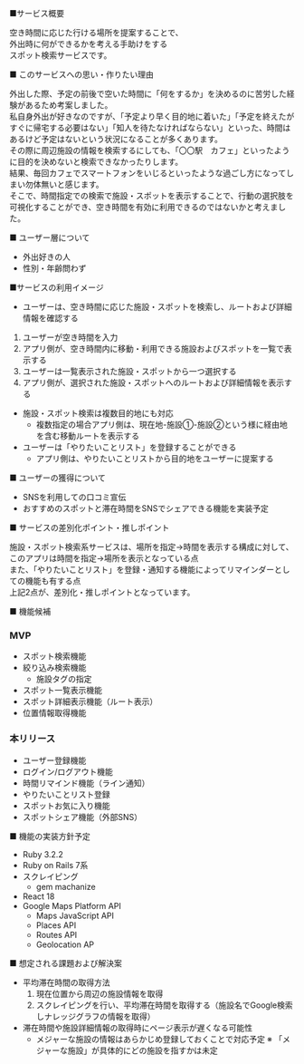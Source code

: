 ■サービス概要

空き時間に応じた行ける場所を提案することで、 <br>
外出時に何ができるかを考える手助けをする　<br>
スポット検索サービスです。 <br>

■ このサービスへの思い・作りたい理由

外出した際、予定の前後で空いた時間に「何をするか」を決めるのに苦労した経験があるため考案しました。 <br>
私自身外出が好きなのですが、「予定より早く目的地に着いた」「予定を終えたがすぐに帰宅する必要はない」「知人を待たなければならない」といった、時間はあるけど予定はないという状況になることが多くあります。 <br>
その際に周辺施設の情報を検索するにしても、「〇〇駅　カフェ」といったように目的を決めないと検索できなかったりします。 <br>
結果、毎回カフェでスマートフォンをいじるといったような過ごし方になってしまい勿体無いと感じます。 <br>
そこで、時間指定での検索で施設・スポットを表示することで、行動の選択肢を可視化することができ、空き時間を有効に利用できるのではないかと考えました。 <br>

■ ユーザー層について

- 外出好きの人
- 性別・年齢問わず

■サービスの利用イメージ

- ユーザーは、空き時間に応じた施設・スポットを検索し、ルートおよび詳細情報を確認する
1. ユーザーが空き時間を入力
2. アプリ側が、空き時間内に移動・利用できる施設およびスポットを一覧で表示する
3. ユーザーは一覧表示された施設・スポットから一つ選択する
4. アプリ側が、選択された施設・スポットへのルートおよび詳細情報を表示する

- 施設・スポット検索は複数目的地にも対応
    - 複数指定の場合アプリ側は、現在地-施設①-施設②という様に経由地を含む移動ルートを表示する
- ユーザーは「やりたいことリスト」を登録することができる
    - アプリ側は、やりたいことリストから目的地をユーザーに提案する

■ ユーザーの獲得について

- SNSを利用しての口コミ宣伝
- おすすめのスポットと滞在時間をSNSでシェアできる機能を実装予定

■ サービスの差別化ポイント・推しポイント

施設・スポット検索系サービスは、場所を指定→時間を表示する構成に対して、このアプリは時間を指定→場所を表示となっている点 <br>
また、「やりたいことリスト」を登録・通知する機能によってリマインダーとしての機能も有する点 <br>
上記2点が、差別化・推しポイントとなっています。 <br>

■ 機能候補

### MVP

- スポット検索機能
- 絞り込み検索機能
    - 施設タグの指定
- スポット一覧表示機能
- スポット詳細表示機能（ルート表示）
- 位置情報取得機能

### 本リリース

- ユーザー登録機能
- ログイン/ログアウト機能
- 時間リマインド機能（ライン通知）
- やりたいことリスト登録
- スポットお気に入り機能
- スポットシェア機能（外部SNS）

■ 機能の実装方針予定

- Ruby 3.2.2
- Ruby on Rails 7系
- スクレイピング
  - gem machanize 
- React 18
- Google Maps Platform API
    - Maps JavaScript API
    - Places API
    - Routes API
    - Geolocation AP

■ 想定される課題および解決案
- 平均滞在時間の取得方法
    1. 現在位置から周辺の施設情報を取得
    2. スクレイピングを行い、平均滞在時間を取得する（施設名でGoogle検索しナレッジグラフの情報を取得）
- 滞在時間や施設詳細情報の取得時にページ表示が遅くなる可能性
    - メジャーな施設の情報はあらかじめ登録しておくことで対応予定
      ※ 「メジャーな施設」が具体的にどの施設を指すかは未定

